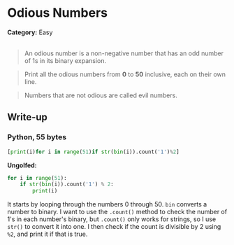 <h1>Odious Numbers</h1>
<b>Category:</b> Easy
<br><br>

> An odious number is a non-negative number that has an odd number of 1s in its binary expansion.

> Print all the odious numbers from <b>0</b> to <b>50</b> inclusive, each on their own line.

> Numbers that are not odious are called evil numbers.

<h2>Write-up</h2>

<h3>Python, 55 bytes</h3>


```Python
[print(i)for i in range(51)if str(bin(i)).count('1')%2]
```

<b>Ungolfed:</b>

```Python
for i in range(51):
    if str(bin(i)).count('1') % 2:
        print(i)
```


It starts by looping through the numbers 0 through 50. `bin` converts a number to binary. I want to use the `.count()` method to check the number of 1's in each number's binary, but `.count()` only works for strings, so I use `str()` to convert it into one. I then check if the count is divisible by 2 using `%2`, and print it if that is true.